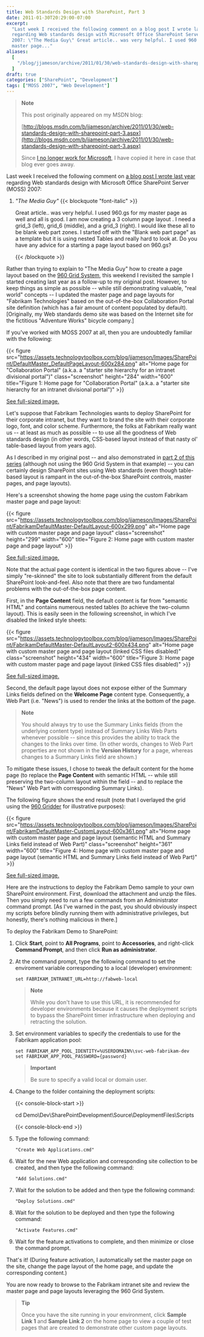 ```yaml
---
title: Web Standards Design with SharePoint, Part 3
date: 2011-01-30T20:29:00-07:00
excerpt:
  "Last week I received the following comment on a blog post I wrote last year
  regarding Web standards design with Microsoft Office SharePoint Server (MOSS)
  2007: \"The Media Guy\" Great article.. was very helpful. I used 960.gs for my
  master page..."
aliases:
  [
    "/blog/jjameson/archive/2011/01/30/web-standards-design-with-sharepoint-part-3.aspx",
  ]
draft: true
categories: ["SharePoint", "Development"]
tags: ["MOSS 2007", "Web Development"]
---
```


> **Note**
>
> This post originally appeared on my MSDN blog:
>
> [http://blogs.msdn.com/b/jjameson/archive/2011/01/30/web-standards-design-with-sharepoint-part-3.aspx](http://blogs.msdn.com/b/jjameson/archive/2011/01/30/web-standards-design-with-sharepoint-part-3.aspx)
>
> Since
> [I no longer work for Microsoft](/blog/jjameson/2011/09/02/last-day-with-microsoft),
> I have copied it here in case that blog ever goes away.

Last week I received the following comment on
[a blog post I wrote last year](/blog/jjameson/2010/01/30/web-standards-design-with-moss-2007-part-1)
regarding Web standards design with Microsoft Office SharePoint Server (MOSS)
2007:

1. <cite>"The Media Guy"</cite>
   {{< blockquote "font-italic" >}}
   
   Great article.. was very helpful. I used 960.gs for my master page as well
   and all is good. I am now creating a 3 column page layout . I need a grid\_3
   (left), grid\_6 (middle), and a grid\_3 (right). I would like these all to be
   blank web part zones. I started off with the "Blank web part page" as a
   template but it is using nested Tables and really hard to look at. Do you
   have any advice for a starting a page layout based on 960.gs?
   
   {{< /blockquote >}}

Rather than trying to explain to "The Media Guy" how to create a page layout
based on the [960 Grid System](http://960.gs/), this weekend I revisited the
sample I started creating last year as a follow-up to my original post. However,
to keep things as simple as possible -- while still demonstrating valuable,
"real world" concepts -- I updated the master page and page layouts for
"Fabrikam Technologies" based on the out-of-the-box Collaboration Portal site
definition (which has a fair amount of content populated by default).
[Originally, my Web standards demo site was based on the Internet site for the
fictitious "Adventure Works" bicycle company.]

If you've worked with MOSS 2007 at all, then you are undoubtedly familiar with
the following:

{{< figure
src="https://assets.technologytoolbox.com/blog/jjameson/Images/SharePoint/DefaultMaster_DefaultPageLayout-600x284.png"
alt="Home page for \"Collaboration Portal\" (a.k.a. a \"starter site hierarchy for an intranet divisional portal\")"
class="screenshot" height="284" width="600"
title="Figure 1: Home page for \"Collaboration Portal\" (a.k.a. a \"starter site hierarchy for an intranet divisional portal\")" >}}

[See full-sized image.](https://assets.technologytoolbox.com/blog/jjameson/Images/SharePoint/DefaultMaster_DefaultPageLayout-1064x504.png)

Let's suppose that Fabrikam Technologies wants to deploy SharePoint for their
corporate intranet, but they want to brand the site with their corporate logo,
font, and color scheme. Furthermore, the folks at Fabrikam really want us -- at
least as much as possible -- to use all the goodness of Web standards design (in
other words, CSS-based layout instead of that nasty ol' table-based layout from
years ago).

As I described in my original post -- and also demonstrated in
[part 2 of this series](/blog/jjameson/2010/12/02/web-standards-design-with-sharepoint-part-2)
(although not using the 960 Grid System in that example) -- you can certainly
design SharePoint sites using Web standards (even though table-based layout is
rampant in the out-of-the-box SharePoint controls, master pages, and page
layouts).

Here's a screenshot showing the home page using the custom Fabrikam master page
and page layout:

{{< figure
src="https://assets.technologytoolbox.com/blog/jjameson/Images/SharePoint/FabrikamDefaultMaster-DefaultLayout-600x299.png"
alt="Home page with custom master page and page layout" class="screenshot"
height="299" width="600"
title="Figure 2: Home page with custom master page and page layout" >}}

[See full-sized image.](https://assets.technologytoolbox.com/blog/jjameson/Images/SharePoint/FabrikamDefaultMaster-DefaultLayout-1062x530.png)

Note that the actual page content is identical in the two figures above -- I've
simply "re-skinned" the site to look substantially different from the default
SharePoint look-and-feel. Also note that there are two fundamental problems with
the out-of-the-box page content.

First, in the **Page Content** field, the default content is far from "semantic
HTML" and contains numerous nested tables (to achieve the two-column layout).
This is easily seen in the following screenshot, in which I've disabled the
linked style sheets:

{{< figure
src="https://assets.technologytoolbox.com/blog/jjameson/Images/SharePoint/FabrikamDefaultMaster-DefaultLayout2-600x434.png"
alt="Home page with custom master page and page layout (linked CSS files disabled)"
class="screenshot" height="434" width="600"
title="Figure 3: Home page with custom master page and page layout (linked CSS files disabled)" >}}

[See full-sized image.](https://assets.technologytoolbox.com/blog/jjameson/Images/SharePoint/FabrikamDefaultMaster-DefaultLayout2-1045x756.png)

Second, the default page layout does not expose either of the Summary Links
fields defined on the **Welcome Page** content type. Consequently, a Web Part
(i.e. "News") is used to render the links at the bottom of the page.

> **Note**
>
> You should always try to use the Summary Links fields (from the underlying
> content type) instead of Summary Links Web Parts whenever possible -- since
> this provides the ability to track the changes to the links over time. (In
> other words, changes to Web Part properties are not shown in the **Version
> History** for a page, whereas changes to a Summary Links field are shown.)

To mitigate these issues, I chose to tweak the default content for the home page
(to replace the **Page Content** with semantic HTML -- while still preserving
the two-column layout within the field -- and to replace the "News" Web Part
with corresponding Summary Links).

The following figure shows the end result (note that I overlayed the grid using
the [960 Gridder](http://gridder.andreehansson.se/) for illustrative purposes):

{{< figure
src="https://assets.technologytoolbox.com/blog/jjameson/Images/SharePoint/FabrikamDefaultMaster-CustomLayout-600x361.png"
alt="Home page with custom master page and page layout (semantic HTML and Summary Links field instead of Web Part)"
class="screenshot" height="361" width="600"
title="Figure 4: Home page with custom master page and page layout (semantic HTML and Summary Links field instead of Web Part)" >}}

[See full-sized image.](https://assets.technologytoolbox.com/blog/jjameson/Images/SharePoint/FabrikamDefaultMaster-CustomLayout-1045x628.png)

Here are the instructions to deploy the Fabrikam Demo sample to your own
SharePoint environment. First, download the attachment and unzip the files. Then
you simply need to run a few commands from an Administrator command prompt. [As
I've warned in the past, you should obviously inspect my scripts before blindly
running them with administrative privileges, but honestly, there's nothing
malicious in there.]

To deploy the Fabrikam Demo to SharePoint:

1. Click **Start**, point to **All Programs**, point to **Accessories**, and
   right-click **Command Prompt**, and then click **Run as administrator**.

2. At the command prompt, type the following command to set the enviroment variable corresponding to a local (developer) environment:
   
   ```
   set FABRIKAM_INTRANET_URL=http://fabweb-local
   ```
   
   > **Note**
   > 
   > While you don't have to use this URL, it is recommended for developer
   > environments because it causes the deployment scripts to bypass the
   > SharePoint timer infrastructure when deploying and retracting the solution.

3. Set environment variables to specify the credentials to use for the Fabrikam application pool:
   
   ```
   set FABRIKAM_APP_POOL_IDENTITY=%USERDOMAIN%\svc-web-fabrikam-dev
   set FABRIKAM_APP_POOL_PASSWORD={password}
   ```
   
   > **Important**
   > 
   > Be sure to specify a valid local or domain user.

4. Change to the folder containing the deployment scripts:
   
   {{< console-block-start >}}
   
   cd Demo\Dev\SharePointDevelopment\Source\DeploymentFiles\Scripts
   
   {{< console-block-end >}}

5. Type the following command:
   
   ```
   "Create Web Applications.cmd"
   ```

6. Wait for the new Web application and corresponding site collection to be created, and then type the following command:
   
   ```
   "Add Solutions.cmd"
   ```

7. Wait for the solution to be added and then type the following command:
   
   ```
   "Deploy Solutions.cmd"
   ```

8. Wait for the solution to be deployed and then type the following command:
   
   ```
   "Activate Features.cmd"
   ```

9. Wait for the feature activations to complete, and then minimize or close the
   command prompt.

That's it! (During feature activation, I automatically set the master page on
the site, change the page layout of the home page, and update the corresponding
content.)

You are now ready to browse to the Fabrikam intranet site and review the master
page and page layouts leveraging the 960 Grid System.

> **Tip**
>
> Once you have the site running in your environment, click **Sample Link 1**
> and **Sample Link 2** on the home page to view a couple of test pages that are
> created to demonstrate other custom page layouts.
